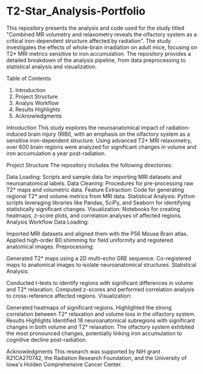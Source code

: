 # T2-Star_Analysis-Portfolio

This repository presents the analysis and code used for the study titled "Combined MR volumetry and relaxometry reveals the olfactory system as a critical iron-dependent structure affected by radiation". The study investigates the effects of whole-brain irradiation on adult mice, focusing on T2* MRI metrics sensitive to iron accumulation. The repository provides a detailed breakdown of the analysis pipeline, from data preprocessing to statistical analysis and visualization.

Table of Contents
1. Introduction
2. Project Structure
3. Analyis Workflow
4. Results Highlights
5. Acknowledgments

Introduction
This study explores the neuroanatomical impact of radiation-induced brain injury (RIBI), with an emphasis on the olfactory system as a sensitive iron-dependent structure. Using advanced T2* MRI relaxometry, over 600 brain regions were analyzed for significant changes in volume and iron accumulation a year post-radiation.

Project Structure
The repository includes the following directories:

Data Loading: Scripts and sample data for importing MRI datasets and neuroanatomical labels.
Data Cleaning: Procedures for pre-processing raw T2* maps and volumetric data.
Feature Extraction: Code for generating regional T2* and volume metrics from MRI data.
Statistical Analysis: Python scripts leveraging libraries like Pandas, SciPy, and Seaborn for identifying statistically significant changes.
Visualization: Notebooks for creating heatmaps, z-score plots, and correlation analyses of affected regions.
Analysis Workflow
Data Loading:

Imported MRI datasets and aligned them with the P56 Mouse Brain atlas.
Applied high-order B0 shimming for field uniformity and registered anatomical images.
Preprocessing:

Generated T2* maps using a 2D multi-echo GRE sequence.
Co-registered maps to anatomical images to isolate neuroanatomical structures.
Statistical Analysis:

Conducted t-tests to identify regions with significant differences in volume and T2* relaxation.
Computed z-scores and performed correlation analysis to cross-reference affected regions.
Visualization:

Generated heatmaps of significant regions.
Highlighted the strong correlation between T2* relaxation and volume loss in the olfactory system.
Results Highlights
Identified 18 neuroanatomical subregions with significant changes in both volume and T2* relaxation.
The olfactory system exhibited the most pronounced changes, potentially linking iron accumulation to cognitive decline post-radiation.


Acknowledgments
This research was supported by NIH grant R21CA270742, the Radiation Research Foundation, and the University of Iowa's Holden Comprehensive Cancer Center.
